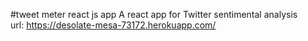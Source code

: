 #tweet meter react js app
A react app for Twitter sentimental analysis 
<br/>
url: https://desolate-mesa-73172.herokuapp.com/
